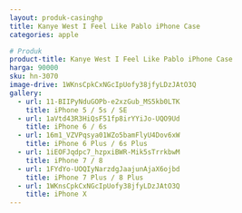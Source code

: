 ```yaml
---
layout: produk-casinghp
title: Kanye West I Feel Like Pablo iPhone Case
categories: apple

# Produk
product-title: Kanye West I Feel Like Pablo iPhone Case
harga: 90000
sku: hn-3070
image-drive: 1WKnsCpkCxNGcIpUofy38jfyLDzJAtO3Q
gallery:
  - url: 11-BIIPyNduGOPb-e2xzGub_MS5kb0LTK
    title: iPhone 5 / 5s / SE
  - url: 1aVtd43R3HiQsF51fp8irYYiJo-UQO9Ud
    title: iPhone 6 / 6s
  - url: 16m1_VZVPqsya01WZo5bamFlyU4Dov6xW
    title: iPhone 6 Plus / 6s Plus
  - url: 1iEOFJqdpc7_hzpxiBWR-Mik5sTrrkbwM
    title: iPhone 7 / 8
  - url: 1FYdYo-UOQIyNarzdgJaajunAjaX6ojbd
    title: iPhone 7 Plus / 8 Plus
  - url: 1WKnsCpkCxNGcIpUofy38jfyLDzJAtO3Q
    title: iPhone X
---
```

